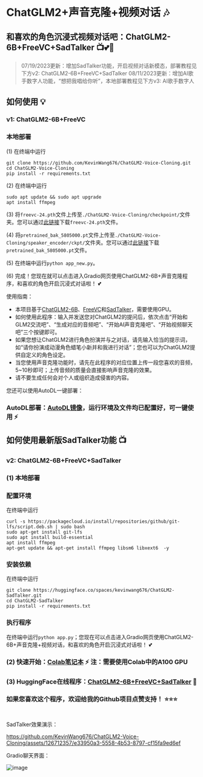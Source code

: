 # ChatGLM2+声音克隆+视频对话 🎶
## 和喜欢的角色沉浸式视频对话吧：ChatGLM2-6B+FreeVC+SadTalker 📺💕🍻
> 07/19/2023更新：增加SadTalker功能，开启视频对话新模态，部署教程见下方v2: ChatGLM2-6B+FreeVC+SadTalker
> 08/11/2023更新：增加AI歌手数字人功能，“想把我唱给你听”，本地部署教程见下方v3: AI歌手数字人

## 如何使用 💡

### v1: ChatGLM2-6B+FreeVC

### 本地部署

(1) 在终端中运行
```
git clone https://github.com/KevinWang676/ChatGLM2-Voice-Cloning.git
cd ChatGLM2-Voice-Cloning
pip install -r requirements.txt
```

(2) 在终端中运行
```
sudo apt update && sudo apt upgrade
apt install ffmpeg
```

(3) 将`freevc-24.pth`文件上传至`./ChatGLM2-Voice-Cloning/checkpoint/`文件夹。您可以通过[此链接](https://huggingface.co/spaces/kevinwang676/FreeVC/tree/main/checkpoints)下载`freevc-24.pth`文件。

(4) 将`pretrained_bak_5805000.pt`文件上传至`./ChatGLM2-Voice-Cloning/speaker_encoder/ckpt/`文件夹。您可以通过[此链接](https://huggingface.co/spaces/kevinwang676/FreeVC/tree/main/speaker_encoder/ckpt)下载`pretrained_bak_5805000.pt`文件。

(5) 在终端中运行`python app_new.py`。

(6) 完成！您现在就可以点击进入Gradio网页使用ChatGLM2-6B+声音克隆程序，和喜欢的角色开启沉浸式对话啦！ 💕

使用指南：
* 本项目基于[ChatGLM2-6B](https://github.com/THUDM/ChatGLM2-6B)、[FreeVC](https://github.com/OlaWod/FreeVC)和[SadTalker](https://github.com/OpenTalker/SadTalker)，需要使用GPU。
* 如何使用此程序：输入并发送您对ChatGLM2的提问后，依次点击“开始和GLM2交流吧”、“生成对应的音频吧”、“开始AI声音克隆吧”、“开始视频聊天吧”三个按键即可。
* 如果您想让ChatGLM2进行角色扮演并与之对话，请先输入恰当的提示词，如“请你扮演成动漫角色蜡笔小新并和我进行对话”；您也可以为ChatGLM2提供自定义的角色设定。
* 当您使用声音克隆功能时，请先在此程序的对应位置上传一段您喜欢的音频，5~10秒即可；上传音频的质量会直接影响声音克隆的效果。
* 请不要生成任何会对个人或组织造成侵害的内容。

您还可以使用AutoDL一键部署：
### AutoDL部署：[AutoDL镜像](https://www.codewithgpu.com/i/KevinWang676/ChatGLM2-Voice-Cloning/ChatGLM2-Voice-Cloning)，运行环境及文件均已配置好，可一键使用 ⚡

## 如何使用最新版SadTalker功能 📺

### v2: ChatGLM2-6B+FreeVC+SadTalker

### (1) 本地部署

### 配置环境

在终端中运行
```
curl -s https://packagecloud.io/install/repositories/github/git-lfs/script.deb.sh | sudo bash
sudo apt-get install git-lfs
sudo apt install build-essential
apt install ffmpeg
apt-get update && apt-get install ffmpeg libsm6 libxext6  -y
```

### 安装依赖

在终端中运行
```
git clone https://huggingface.co/spaces/kevinwang676/ChatGLM2-SadTalker.git
cd ChatGLM2-SadTalker
pip install -r requirements.txt
```

### 执行程序

在终端中运行`python app.py`；您现在可以点击进入Gradio网页使用ChatGLM2-6B+声音克隆+视频对话，和喜欢的角色开启沉浸式对话啦！ 💕

### (2) 快速开始：[Colab笔记本](https://colab.research.google.com/github/KevinWang676/ChatGLM2-Voice-Cloning/blob/main/ChatGLM2_VC_SadTalker.ipynb) ⚡ 注：需要使用Colab中的A100 GPU

### (3) HuggingFace在线程序：[ChatGLM2-6B+FreeVC+SadTalker](https://huggingface.co/spaces/kevinwang676/ChatGLM2-SadTalker-VC) 🤗


### 如果您喜欢这个程序，欢迎给我的Github项目点赞支持！ ⭐⭐⭐

#

SadTalker效果演示：

https://github.com/KevinWang676/ChatGLM2-Voice-Cloning/assets/126712357/e33950a3-5558-4b53-8797-cf15fa9ed6ef

Gradio聊天界面：

![image](https://github.com/KevinWang676/ChatGLM2-Voice-Cloning/assets/126712357/2b4fe4c9-1c85-4e4c-94cb-2c96315f7abd)

